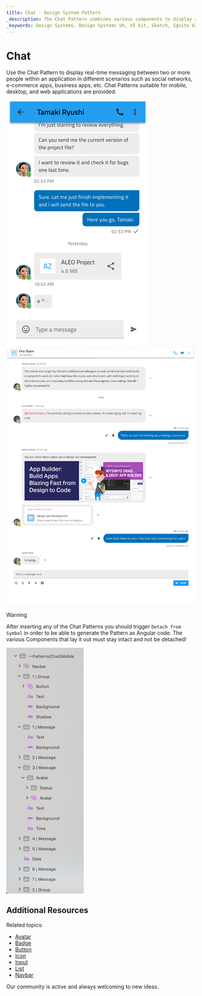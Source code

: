 ```yaml
---
title: Chat - Design System Pattern
_description: The Chat Pattern combines various components to display real-time messaging between two or more people.
_keywords: Design Systems, Design Systems UX, UI kit, Sketch, Ignite UI for Angular, Sketch to Angular, Angular, Angular Design System, Export code from Sketch, Design Kits for Angular, Sketch HTML, Sketch to HTML, Sketch UI kits
---
```


# Chat

Use the Chat Pattern to display real-time messaging between two or more people within an application in different scenarios such as social networks, e-commerce apps, business apps, etc. Chat Patterns suitable for mobile, desktop, and web applications are provided.

<img class="responsive-img" src="../images/chat_mobile_demo.png" srcset="../images/chat_mobile_demo@2x.png 2x" />

<img class="responsive-img" src="../images/chat_desktop_demo.png" srcset="../images/chat_desktop_demo@2x.png 2x" />

> [!WARNING]
> After inserting any of the Chat Patterns you should trigger `Detach from Symbol` in order to be able to generate the Pattern as Angular code. The various Components that lay it out must stay intact and not be detached!

<img class="responsive-img" src="../images/chat_detach.png" srcset="../images/chat_detach@2x.png 2x" />

## Additional Resources

Related topics:

- [Avatar](../components/avatar.md)
- [Badge](../components/badge.md)
- [Button](../components/button.md)
- [Icon](../components/icon.md)
- [Input](../components/input.md)
- [List](../components/list.md)
- [Navbar](../components/navbar.md)
  <div class="divider--half"></div>

Our community is active and always welcoming to new ideas.
